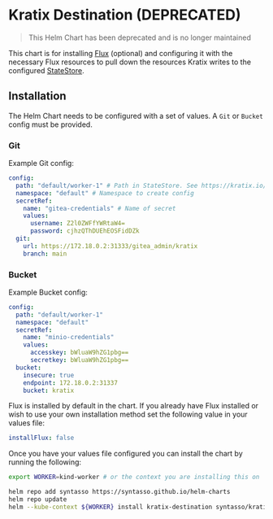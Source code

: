 # Kratix Destination (DEPRECATED)

> This Helm Chart has been deprecated and is no longer maintained

This chart is for installing [Flux](https://github.com/fluxcd/flux2) (optional) and configuring
it with the necessary Flux resources to pull down the resources Kratix writes to
the configured [StateStore](https://kratix.io/docs/main/reference/statestore/intro).

## Installation

The Helm Chart needs to be configured with a set of values. A `Git` or `Bucket` config
must be provided.

### Git

Example Git config:

```yaml
config:
  path: "default/worker-1" # Path in StateStore. See https://kratix.io/docs/main/reference/destinations/intro
  namespace: "default" # Namespace to create config
  secretRef:
    name: "gitea-credentials" # Name of secret
    values:
      username: Z2l0ZWFfYWRtaW4=
      password: cjhzQThDUEhEOSFidDZk
  git:
    url: https://172.18.0.2:31333/gitea_admin/kratix
    branch: main
```

### Bucket

Example Bucket config:

```yaml
config:
  path: "default/worker-1"
  namespace: "default"
  secretRef:
    name: "minio-credentials"
    values:
      accesskey: bWluaW9hZG1pbg==
      secretkey: bWluaW9hZG1pbg==
  bucket:
    insecure: true
    endpoint: 172.18.0.2:31337
    bucket: kratix
```

Flux is installed by default in the chart. If you already have Flux installed or
wish to use your own installation method set the following value in your values file:

```yaml
installFlux: false
```

Once you have your values file configured you can install the chart by running
the following:

```bash
export WORKER=kind-worker # or the context you are installing this on

helm repo add syntasso https://syntasso.github.io/helm-charts
helm repo update
helm --kube-context ${WORKER} install kratix-destination syntasso/kratix-destination -f values.yaml
```
